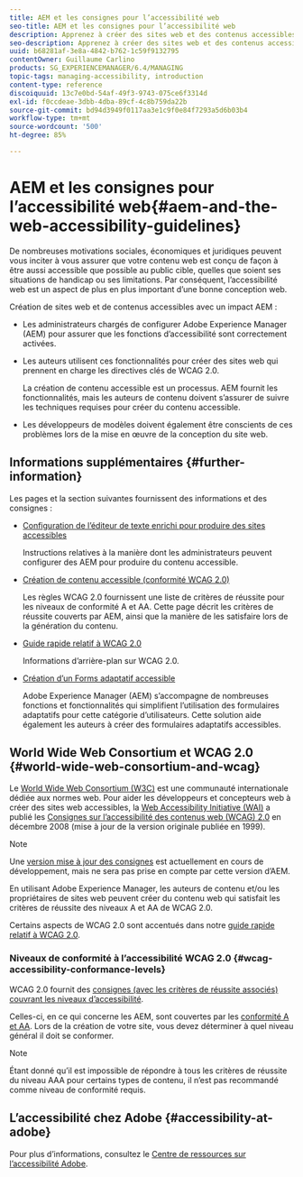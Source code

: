 ```yaml
---
title: AEM et les consignes pour l’accessibilité web
seo-title: AEM et les consignes pour l’accessibilité web
description: Apprenez à créer des sites web et des contenus accessibles avec AEM.
seo-description: Apprenez à créer des sites web et des contenus accessibles avec AEM.
uuid: b68281af-3e8a-4842-b762-1c59f9132795
contentOwner: Guillaume Carlino
products: SG_EXPERIENCEMANAGER/6.4/MANAGING
topic-tags: managing-accessibility, introduction
content-type: reference
discoiquuid: 13c7e0bd-54af-49f3-9743-075ce6f3314d
exl-id: f0ccdeae-3dbb-4dba-89cf-4c8b759da22b
source-git-commit: bd94d3949f0117aa3e1c9f0e84f7293a5d6b03b4
workflow-type: tm+mt
source-wordcount: '500'
ht-degree: 85%

---
```


# AEM et les consignes pour l’accessibilité web{#aem-and-the-web-accessibility-guidelines}

De nombreuses motivations sociales, économiques et juridiques peuvent vous inciter à vous assurer que votre contenu web est conçu de façon à être aussi accessible que possible au public cible, quelles que soient ses situations de handicap ou ses limitations. Par conséquent, l’accessibilité web est un aspect de plus en plus important d’une bonne conception web.

Création de sites web et de contenus accessibles avec un impact AEM :

* Les administrateurs chargés de configurer Adobe Experience Manager (AEM) pour assurer que les fonctions d’accessibilité sont correctement activées.
* Les auteurs utilisent ces fonctionnalités pour créer des sites web qui prennent en charge les directives clés de WCAG 2.0.

   La création de contenu accessible est un processus. AEM fournit les fonctionnalités, mais les auteurs de contenu doivent s’assurer de suivre les techniques requises pour créer du contenu accessible.

* Les développeurs de modèles doivent également être conscients de ces problèmes lors de la mise en œuvre de la conception du site web.

## Informations supplémentaires {#further-information}

Les pages et la section suivantes fournissent des informations et des consignes :

* [Configuration de l’éditeur de texte enrichi pour produire des sites accessibles](/help/sites-administering/rte-accessible-content.md)

   Instructions relatives à la manière dont les administrateurs peuvent configurer des AEM pour produire du contenu accessible.

* [Création de contenu accessible (conformité WCAG 2.0)](/help/sites-authoring/creating-accessible-content.md)

   Les règles WCAG 2.0 fournissent une liste de critères de réussite pour les niveaux de conformité A et AA. Cette page décrit les critères de réussite couverts par AEM, ainsi que la manière de les satisfaire lors de la génération du contenu.

* [Guide rapide relatif à WCAG 2.0](/help/managing/qg-wcag.md)

   Informations d’arrière-plan sur WCAG 2.0.

* [Création d’un Forms adaptatif accessible](/help/forms/using/creating-accessible-adaptive-forms.md)

   Adobe Experience Manager (AEM) s’accompagne de nombreuses fonctions et fonctionnalités qui simplifient l’utilisation des formulaires adaptatifs pour cette catégorie d’utilisateurs. Cette solution aide également les auteurs à créer des formulaires adaptatifs accessibles.

## World Wide Web Consortium et WCAG 2.0 {#world-wide-web-consortium-and-wcag}

Le [World Wide Web Consortium (W3C)](https://www.w3.org/) est une communauté internationale dédiée aux normes web. Pour aider les développeurs et concepteurs web à créer des sites web accessibles, la [Web Accessibility Initiative (WAI)](https://www.w3.org/WAI/) a publié les [Consignes sur l’accessibilité des contenus web (WCAG) 2.0](https://www.w3.org/TR/WCAG20/) en décembre 2008 (mise à jour de la version originale publiée en 1999).

>[!NOTE]
>
>Une [version mise à jour des consignes](https://www.w3.org/TR/WCAG21/) est actuellement en cours de développement, mais ne sera pas prise en compte par cette version d’AEM.

En utilisant Adobe Experience Manager, les auteurs de contenu et/ou les propriétaires de sites web peuvent créer du contenu web qui satisfait les critères de réussite des niveaux A et AA de WCAG 2.0.

Certains aspects de WCAG 2.0 sont accentués dans notre [guide rapide relatif à WCAG 2.0](/help/managing/qg-wcag.md).

### Niveaux de conformité à l’accessibilité WCAG 2.0  {#wcag-accessibility-conformance-levels}

WCAG 2.0 fournit des [consignes (avec les critères de réussite associés) couvrant les niveaux d’accessibilité](https://www.w3.org/TR/UNDERSTANDING-WCAG20/conformance.html).

Celles-ci, en ce qui concerne les AEM, sont couvertes par les [conformité A et AA](/help/sites-authoring/creating-accessible-content.md). Lors de la création de votre site, vous devez déterminer à quel niveau général il doit se conformer.

>[!NOTE]
>
>Étant donné qu’il est impossible de répondre à tous les critères de réussite du niveau AAA pour certains types de contenu, il n’est pas recommandé comme niveau de conformité requis.

## L’accessibilité chez Adobe   {#accessibility-at-adobe}

Pour plus d’informations, consultez le [Centre de ressources sur l’accessibilité Adobe](https://www.adobe.com/accessibility/).
